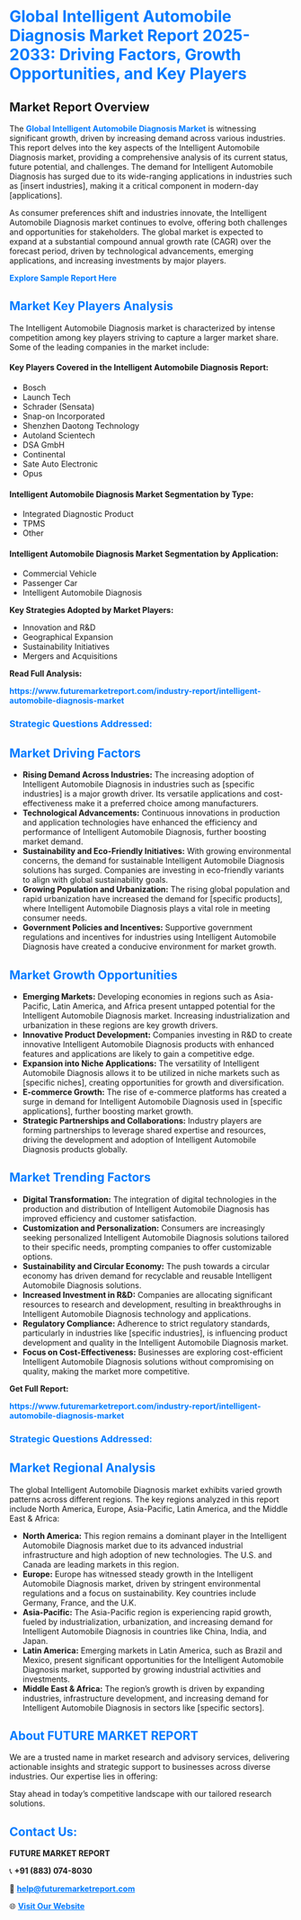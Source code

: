 <h1 style="color: #007BFF;">Global Intelligent Automobile Diagnosis Market Report 2025-2033: Driving Factors, Growth Opportunities, and Key Players</h1>

<section id="overview">
<h2>Market Report Overview</h2>
<p>The <a href="https://www.futuremarketreport.com/industry-report/intelligent-automobile-diagnosis-market" style="color: #007BFF; text-decoration: none;"><strong>Global Intelligent Automobile Diagnosis Market</strong></a> is witnessing significant growth, driven by increasing demand across various industries. This report delves into the key aspects of the Intelligent Automobile Diagnosis market, providing a comprehensive analysis of its current status, future potential, and challenges. The demand for Intelligent Automobile Diagnosis has surged due to its wide-ranging applications in industries such as [insert industries], making it a critical component in modern-day [applications].</p>
<p>As consumer preferences shift and industries innovate, the Intelligent Automobile Diagnosis market continues to evolve, offering both challenges and opportunities for stakeholders. The global market is expected to expand at a substantial compound annual growth rate (CAGR) over the forecast period, driven by technological advancements, emerging applications, and increasing investments by major players.</p>
</section>

<section id="overview">
<p><a href="https://www.futuremarketreport.com/request-sample/reportId=126380" style="color: #007BFF; text-decoration: none;"><strong>Explore Sample Report Here</strong></a></p>
</section>

<section id="key-players">
<h2 style="color: #007BFF;">Market Key Players Analysis</h2>
<p>The Intelligent Automobile Diagnosis market is characterized by intense competition among key players striving to capture a larger market share. Some of the leading companies in the market include:</p>
<h4>Key Players Covered in the Intelligent Automobile Diagnosis Report:</h4>
<ul><li>Bosch</li><li>Launch Tech</li><li>Schrader (Sensata)</li><li>Snap-on Incorporated</li><li>Shenzhen Daotong Technology</li><li>Autoland Scientech</li><li>DSA GmbH</li><li>Continental</li><li>Sate Auto Electronic</li><li>Opus</li></ul>
<h4>Intelligent Automobile Diagnosis Market Segmentation by Type:</h4>
<ul><li>Integrated Diagnostic Product</li><li>TPMS</li><li>Other</li></ul>

<h4>Intelligent Automobile Diagnosis Market Segmentation by Application:</h4>
<ul><li>Commercial Vehicle</li><li>Passenger Car</li><li>Intelligent Automobile Diagnosis</li></ul>
<p><strong>Key Strategies Adopted by Market Players:</strong></p>
<ul>
<li>Innovation and R&D</li>
<li>Geographical Expansion</li>
<li>Sustainability Initiatives</li>
<li>Mergers and Acquisitions</li>
</ul>
</section>

<section>
<p><strong>Read Full Analysis: </strong></p><a href="https://www.futuremarketreport.com/industry-report/intelligent-automobile-diagnosis-market" style="color: #007BFF; text-decoration: none;"><strong>https://www.futuremarketreport.com/industry-report/intelligent-automobile-diagnosis-market</strong></a>
<h3 style="color: #007BFF;">Strategic Questions Addressed:</h3>
</section>

<section id="driving-factors">
<h2 style="color: #007BFF;">Market Driving Factors</h2>
<ul>
<li><strong>Rising Demand Across Industries:</strong> The increasing adoption of Intelligent Automobile Diagnosis in industries such as [specific industries] is a major growth driver. Its versatile applications and cost-effectiveness make it a preferred choice among manufacturers.</li>
<li><strong>Technological Advancements:</strong> Continuous innovations in production and application technologies have enhanced the efficiency and performance of Intelligent Automobile Diagnosis, further boosting market demand.</li>
<li><strong>Sustainability and Eco-Friendly Initiatives:</strong> With growing environmental concerns, the demand for sustainable Intelligent Automobile Diagnosis solutions has surged. Companies are investing in eco-friendly variants to align with global sustainability goals.</li>
<li><strong>Growing Population and Urbanization:</strong> The rising global population and rapid urbanization have increased the demand for [specific products], where Intelligent Automobile Diagnosis plays a vital role in meeting consumer needs.</li>
<li><strong>Government Policies and Incentives:</strong> Supportive government regulations and incentives for industries using Intelligent Automobile Diagnosis have created a conducive environment for market growth.</li>
</ul>
</section>

<section id="growth-opportunities">
<h2 style="color: #007BFF;">Market Growth Opportunities</h2>
<ul>
<li><strong>Emerging Markets:</strong> Developing economies in regions such as Asia-Pacific, Latin America, and Africa present untapped potential for the Intelligent Automobile Diagnosis market. Increasing industrialization and urbanization in these regions are key growth drivers.</li>
<li><strong>Innovative Product Development:</strong> Companies investing in R&D to create innovative Intelligent Automobile Diagnosis products with enhanced features and applications are likely to gain a competitive edge.</li>
<li><strong>Expansion into Niche Applications:</strong> The versatility of Intelligent Automobile Diagnosis allows it to be utilized in niche markets such as [specific niches], creating opportunities for growth and diversification.</li>
<li><strong>E-commerce Growth:</strong> The rise of e-commerce platforms has created a surge in demand for Intelligent Automobile Diagnosis used in [specific applications], further boosting market growth.</li>
<li><strong>Strategic Partnerships and Collaborations:</strong> Industry players are forming partnerships to leverage shared expertise and resources, driving the development and adoption of Intelligent Automobile Diagnosis products globally.</li>
</ul>
</section>

<section id="trending-factors">
<h2 style="color: #007BFF;">Market Trending Factors</h2>
<ul>
<li><strong>Digital Transformation:</strong> The integration of digital technologies in the production and distribution of Intelligent Automobile Diagnosis has improved efficiency and customer satisfaction.</li>
<li><strong>Customization and Personalization:</strong> Consumers are increasingly seeking personalized Intelligent Automobile Diagnosis solutions tailored to their specific needs, prompting companies to offer customizable options.</li>
<li><strong>Sustainability and Circular Economy:</strong> The push towards a circular economy has driven demand for recyclable and reusable Intelligent Automobile Diagnosis solutions.</li>
<li><strong>Increased Investment in R&D:</strong> Companies are allocating significant resources to research and development, resulting in breakthroughs in Intelligent Automobile Diagnosis technology and applications.</li>
<li><strong>Regulatory Compliance:</strong> Adherence to strict regulatory standards, particularly in industries like [specific industries], is influencing product development and quality in the Intelligent Automobile Diagnosis market.</li>
<li><strong>Focus on Cost-Effectiveness:</strong> Businesses are exploring cost-efficient Intelligent Automobile Diagnosis solutions without compromising on quality, making the market more competitive.</li>
</ul>
</section>

<section>
<p><strong>Get Full Report: </strong></p><a href="https://www.futuremarketreport.com/industry-report/intelligent-automobile-diagnosis-market" style="color: #007BFF; text-decoration: none;"><strong>https://www.futuremarketreport.com/industry-report/intelligent-automobile-diagnosis-market</strong></a>
<h3 style="color: #007BFF;">Strategic Questions Addressed:</h3>
</section>


<section id="regional-analysis">
<h2 style="color: #007BFF;">Market Regional Analysis</h2>
<p>The global Intelligent Automobile Diagnosis market exhibits varied growth patterns across different regions. The key regions analyzed in this report include North America, Europe, Asia-Pacific, Latin America, and the Middle East & Africa:</p>
<ul>
<li><strong>North America:</strong> This region remains a dominant player in the Intelligent Automobile Diagnosis market due to its advanced industrial infrastructure and high adoption of new technologies. The U.S. and Canada are leading markets in this region.</li>
<li><strong>Europe:</strong> Europe has witnessed steady growth in the Intelligent Automobile Diagnosis market, driven by stringent environmental regulations and a focus on sustainability. Key countries include Germany, France, and the U.K.</li>
<li><strong>Asia-Pacific:</strong> The Asia-Pacific region is experiencing rapid growth, fueled by industrialization, urbanization, and increasing demand for Intelligent Automobile Diagnosis in countries like China, India, and Japan.</li>
<li><strong>Latin America:</strong> Emerging markets in Latin America, such as Brazil and Mexico, present significant opportunities for the Intelligent Automobile Diagnosis market, supported by growing industrial activities and investments.</li>
<li><strong>Middle East & Africa:</strong> The region’s growth is driven by expanding industries, infrastructure development, and increasing demand for Intelligent Automobile Diagnosis in sectors like [specific sectors].</li>
</ul>
</section>

<footer>
<h2 style="color: #007BFF;">About FUTURE MARKET REPORT</h2>
<p>We are a trusted name in market research and advisory services, delivering actionable insights and strategic support to businesses across diverse industries. Our expertise lies in offering:</p>

<p>Stay ahead in today’s competitive landscape with our tailored research solutions.</p>

<h2 style="color: #007BFF;">Contact Us:</h2>
<p><strong>FUTURE MARKET REPORT</strong></p>
<p>📞 <strong>+91 (883) 074-8030</strong></p>
<p>📧 <strong><a href="mailto:help@futuremarketreport.com" style="color: #007BFF;">help@futuremarketreport.com</a></strong></p>
<p>🌐 <strong><a href="https://www.futuremarketreport.com/" style="color: #007BFF;">Visit Our Website</a></strong></p>
</footer>